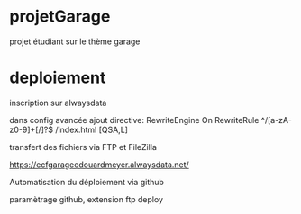 # projetGarage
projet étudiant sur le thème garage





# deploiement
 inscription sur alwaysdata

 dans config avancée ajout directive:
    RewriteEngine On
RewriteRule ^/[a-zA-z0-9]+[/]?$ /index.html [QSA,L]

transfert des fichiers via FTP et FileZilla

https://ecfgarageedouardmeyer.alwaysdata.net/ 


Automatisation du déploiement via github

paramètrage github, extension ftp deploy
